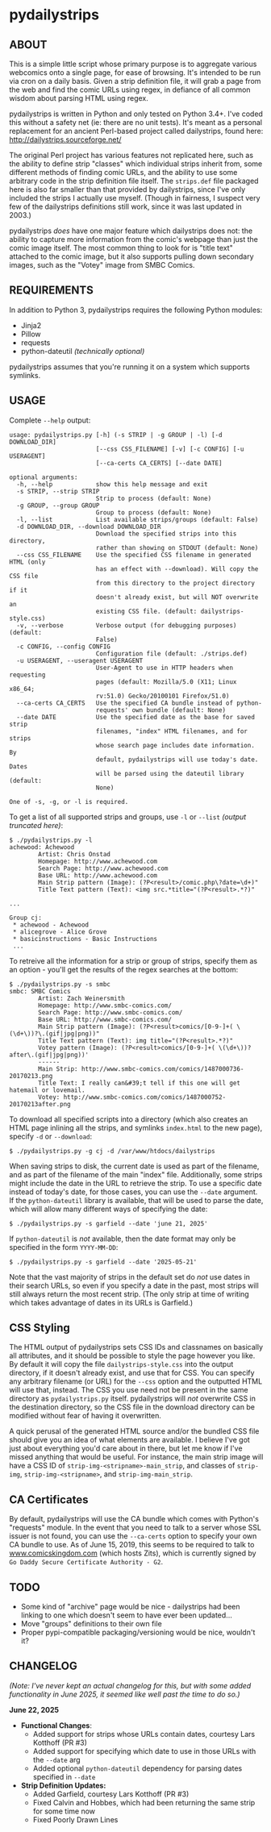 pydailystrips
=============

ABOUT
-----

This is a simple little script whose primary purpose is to aggregate various
webcomics onto a single page, for ease of browsing.  It's intended to be
run via cron on a daily basis.  Given a strip definition file, it will
grab a page from the web and find the comic URLs using regex, in defiance
of all common wisdom about parsing HTML using regex.

pydailystrips is written in Python and only tested on Python 3.4+.  I've
coded this without a safety net (ie: there are no unit tests).  It's meant
as a personal replacement for an ancient Perl-based project called
dailystrips, found here: http://dailystrips.sourceforge.net/

The original Perl project has various features not replicated here, such as
the ability to define strip "classes" which individual strips inherit from,
some different methods of finding comic URLs, and the ability to use some
arbitrary code in the strip definition file itself.  The `strips.def` file
packaged here is also far smaller than that provided by dailystrips, since
I've only included the strips I actually use myself.  (Though in fairness,
I suspect very few of the dailystrips definitions still work, since it was
last updated in 2003.)

pydailystrips *does* have one major feature which dailystrips does not: the
ability to capture more information from the comic's webpage than just the
comic image itself.  The most common thing to look for is "title text" attached
to the comic image, but it also supports pulling down secondary images, such
as the "Votey" image from SMBC Comics.

REQUIREMENTS
------------

In addition to Python 3, pydailystrips requires the following Python modules:
* Jinja2
* Pillow
* requests
* python-dateutil *(technically optional)*

pydailystrips assumes that you're running it on a system which supports symlinks.

USAGE
-----

Complete `--help` output:

    usage: pydailystrips.py [-h] (-s STRIP | -g GROUP | -l) [-d DOWNLOAD_DIR]
                            [--css CSS_FILENAME] [-v] [-c CONFIG] [-u USERAGENT]
                            [--ca-certs CA_CERTS] [--date DATE]

    optional arguments:
      -h, --help            show this help message and exit
      -s STRIP, --strip STRIP
                            Strip to process (default: None)
      -g GROUP, --group GROUP
                            Group to process (default: None)
      -l, --list            List available strips/groups (default: False)
      -d DOWNLOAD_DIR, --download DOWNLOAD_DIR
                            Download the specified strips into this directory,
                            rather than showing on STDOUT (default: None)
      --css CSS_FILENAME    Use the specified CSS filename in generated HTML (only
                            has an effect with --download). Will copy the CSS file
                            from this directory to the project directory if it
                            doesn't already exist, but will NOT overwrite an
                            existing CSS file. (default: dailystrips-style.css)
      -v, --verbose         Verbose output (for debugging purposes) (default:
                            False)
      -c CONFIG, --config CONFIG
                            Configuration file (default: ./strips.def)
      -u USERAGENT, --useragent USERAGENT
                            User-Agent to use in HTTP headers when requesting
                            pages (default: Mozilla/5.0 (X11; Linux x86_64;
                            rv:51.0) Gecko/20100101 Firefox/51.0)
      --ca-certs CA_CERTS   Use the specified CA bundle instead of python-
                            requests' own bundle (default: None)
      --date DATE           Use the specified date as the base for saved strip
                            filenames, "index" HTML filenames, and for strips
                            whose search page includes date information. By
                            default, pydailystrips will use today's date. Dates
                            will be parsed using the dateutil library (default:
                            None)

    One of -s, -g, or -l is required.

To get a list of all supported strips and groups, use `-l` or `--list`
*(output truncated here)*:

    $ ./pydailystrips.py -l
    achewood: Achewood
            Artist: Chris Onstad
            Homepage: http://www.achewood.com
            Search Page: http://www.achewood.com
            Base URL: http://www.achewood.com
            Main Strip pattern (Image): (?P<result>/comic.php\?date=\d+)"
            Title Text pattern (Text): <img src.*title="(?P<result>.*?)"

    ...

    Group cj:
     * achewood - Achewood
     * alicegrove - Alice Grove
     * basicinstructions - Basic Instructions
     ...

To retreive all the information for a strip or group of strips, specify them
as an option - you'll get the results of the regex searches at the bottom:

    $ ./pydailystrips.py -s smbc
    smbc: SMBC Comics
            Artist: Zach Weinersmith
            Homepage: http://www.smbc-comics.com/
            Search Page: http://www.smbc-comics.com/
            Base URL: http://www.smbc-comics.com/
            Main Strip pattern (Image): (?P<result>comics/[0-9-]+( \(\d+\))?\.(gif|jpg|png))"
            Title Text pattern (Text): img title="(?P<result>.*?)"
            Votey pattern (Image): (?P<result>comics/[0-9-]+( \(\d+\))?after\.(gif|jpg|png))'
            ------
            Main Strip: http://www.smbc-comics.com/comics/1487000736-20170213.png
            Title Text: I really can&#39;t tell if this one will get hatemail or lovemail.
            Votey: http://www.smbc-comics.com/comics/1487000752-20170213after.png

To download all specified scripts into a directory (which also creates an
HTML page inlining all the strips, and symlinks `index.html` to the new
page), specify `-d` or `--download`:

    $ ./pydailystrips.py -g cj -d /var/www/htdocs/dailystrips

When saving strips to disk, the current date is used as part of the filename, and as
part of the filename of the main "index" file.  Additionally, some strips might include
the date in the URL to retrieve the strip.  To use a specific date instead of today's
date, for those cases, you can use the `--date` argument.  If the `python-dateutil`
library is available, that will be used to parse the date, which will allow many
different ways of specifying the date:

    $ ./pydailystrips.py -s garfield --date 'june 21, 2025'

If `python-dateutil` is *not* available, then the date format may only be specified
in the form `YYYY-MM-DD`:

    $ ./pydailystrips.py -s garfield --date '2025-05-21'

Note that the vast majority of strips in the default set do *not* use dates in their
search URLs, so even if you specify a date in the past, most strips will still always
return the most recent strip.  (The only strip at time of writing which takes advantage
of dates in its URLs is Garfield.)

CSS Styling
-----------

The HTML output of pydailystrips sets CSS IDs and classnames on basically all
attributes, and it should be possible to style the page however you like.  By default
it will copy the file `dailystrips-style.css` into the output directory, if it doesn't
already exist, and use that for CSS.  You can specify any arbitrary filename (or URL)
for the `--css` option and the outputted HTML will use that, instead.  The CSS you use
need not be present in the same directory as `pydailystrips.py` itself.  pydailystrips
will *not* overwrite CSS in the destination directory, so the CSS file in the download
directory can be modified without fear of having it overwritten.

A quick perusal of the generated HTML source and/or the bundled CSS file should give
you an idea of what elements are available.  I believe I've got just about everything
you'd care about in there, but let me know if I've missed anything that would be useful.
For instance, the main strip image will have a CSS ID of `strip-img-<stripname>-main_strip`,
and classes of `strip-img`, `strip-img-<stripname>`, and `strip-img-main_strip`.

CA Certificates
---------------

By default, pydailystrips will use the CA bundle which comes with Python's "requests"
module.  In the event that you need to talk to a server whose SSL issuer is not found,
you can use the `--ca-certs` option to specify your own CA bundle to use.  As of
June 15, 2019, this seems to be required to talk to www.comicskingdom.com (which hosts
Zits), which is currently signed by `Go Daddy Secure Certificate Authority - G2`.

TODO
----

* Some kind of "archive" page would be nice - dailystrips had been linking to
  one which doesn't seem to have ever been updated...
* Move "groups" definitions to their own file
* Proper pypi-compatible packaging/versioning would be nice, wouldn't it?

CHANGELOG
---------

*(Note: I've never kept an actual changelog for this, but with some added functionality
in June 2025, it seemed like well past the time to do so.)*

**June 22, 2025**
 - **Functional Changes**:
   - Added support for strips whose URLs contain dates, courtesy Lars Kotthoff (PR #3)
   - Added support for specifying which date to use in those URLs with the `--date` arg
   - Added optional `python-dateutil` dependency for parsing dates specified in `--date`
 - **Strip Definition Updates:**
   - Added Garfield, courtesy Lars Kotthoff (PR #3)
   - Fixed Calvin and Hobbes, which had been returning the same strip for some time now
   - Fixed Poorly Drawn Lines

